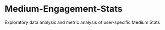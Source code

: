 # Medium-Engagement-Stats
Exploratory data analysis and metric analysis of user-specific Medium Stats
